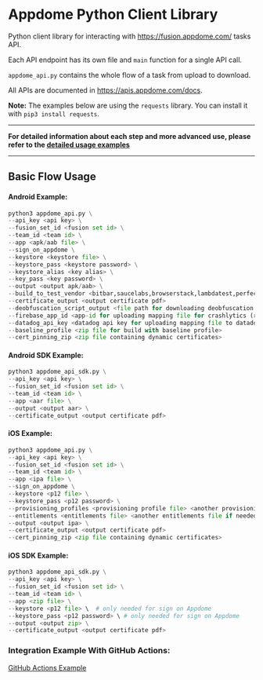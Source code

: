 # Appdome Python Client Library
Python client library for interacting with https://fusion.appdome.com/ tasks API.

Each API endpoint has its own file and `main` function for a single API call.

`appdome_api.py` contains the whole flow of a task from upload to download.

All APIs are documented in https://apis.appdome.com/docs.

**Note:** The examples below are using the `requests` library. You can install it with `pip3 install requests`.

---
**For detailed information about each step and more advanced use, please refer to the [detailed usage examples](./appdome-api-python/README.md)**

---

## Basic Flow Usage

#### Android Example:

```python
python3 appdome_api.py \
--api_key <api key> \
--fusion_set_id <fusion set id> \
--team_id <team id> \
--app <apk/aab file> \
--sign_on_appdome \
--keystore <keystore file> \
--keystore_pass <keystore password> \
--keystore_alias <key alias> \
--key_pass <key password> \
--output <output apk/aab> \
--build_to_test_vendor <bitbar,saucelabs,browserstack,lambdatest,perfecto,firebase,aws_device_farm> \
--certificate_output <output certificate pdf>
--deobfuscation_script_output <file path for downloading deobfuscation zip file>
--firebase_app_id <app-id for uploading mapping file for crashlytics (requires --deobfuscation_script_output and firebase CLI tools)>
--datadog_api_key <datadog api key for uploading mapping file to datadog (requires --deobfuscation_script_output)>
--baseline_profile <zip file for build with baseline profile>
--cert_pinning_zip <zip file containing dynamic certificates>
```

#### Android SDK Example:

```python
python3 appdome_api_sdk.py \
--api_key <api key> \
--fusion_set_id <fusion set id> \
--team_id <team id> \
--app <aar file> \
--output <output aar> \
--certificate_output <output certificate pdf>
```

#### iOS Example:

```python
python3 appdome_api.py \
--api_key <api key> \
--fusion_set_id <fusion set id> \
--team_id <team id> \
--app <ipa file> \
--sign_on_appdome \
--keystore <p12 file> \
--keystore_pass <p12 password> \
--provisioning_profiles <provisioning profile file> <another provisioning profile file if needed> \
--entitlements <entitlements file> <another entitlements file if needed> \
--output <output ipa> \
--certificate_output <output certificate pdf>
--cert_pinning_zip <zip file containing dynamic certificates>
```

#### iOS SDK Example:

```python
python3 appdome_api_sdk.py \
--api_key <api key> \
--fusion_set_id <fusion set id> \
--team_id <team id> \
--app <zip file> \
--keystore <p12 file> \  # only needed for sign on Appdome
--keystore_pass <p12 password> \ # only needed for sign on Appdome
--output <output zip> \
--certificate_output <output certificate pdf>
```

### Integration Example With GitHub Actions:
[GitHub Actions Example](github_actions_appdome_workflow_example.yml)
